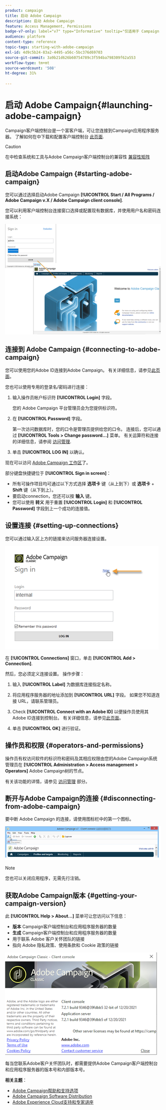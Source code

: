 ```yaml
---
product: campaign
title: 启动 Adobe Campaign
description: 启动 Adobe Campaign
feature: Access Management, Permissions
badge-v7-only: label="v7" type="Informative" tooltip="仅适用于 Campaign Classic v7"
audience: platform
content-type: reference
topic-tags: starting-with-adobe-campaign
exl-id: 4d9c5b24-83a2-4495-a56c-5bc376d69703
source-git-commit: 3a9b21d626b60754789c3f594ba798309f62a553
workflow-type: tm+mt
source-wordcount: '508'
ht-degree: 31%

---
```


# 启动 Adobe Campaign{#launching-adobe-campaign}



Campaign客户端控制台是一个富客户端，可让您连接到Campaign应用程序服务器。 了解如何在中下载和配置客户端控制台 [此页面](../../installation/using/installing-the-client-console.md).

>[!CAUTION]
>
>在中检查系统和工具与Adobe Campaign客户端控制台的兼容性 [兼容性矩阵](../../rn/using/compatibility-matrix.md#ClientConsoleoperatingsystems)

## 启动Adobe Campaign {#starting-adobe-campaign}

您可以通过选择启动Adobe Campaign **[!UICONTROL Start / All Programs / Adobe Campaign v.X / Adobe Campaign client console]**.

您可以利用客户端控制台连接窗口选择或配置现有数据库，并使用用户名和密码连接系统：

![](assets/acc-logon.png)

## 连接到 Adobe Campaign {#connecting-to-adobe-campaign}

您可以使用您的Adobe ID连接到Adobe Campaign。 有关详细信息，请参见[此页面](../../integrations/using/about-adobe-id.md)。

您也可以使用专用的登录名/密码进行连接：

1. 输入操作员帐户标识符 **[!UICONTROL Login]** 字段。

   您的 Adobe Campaign 平台管理员会为您提供标识符。

1. 在 **[!UICONTROL Password]** 字段。

   第一次访问数据库时，您的口令是管理员提供给您的口令。 连接后，您可以通过 **[!UICONTROL Tools > Change password...]** 菜单。 有关运算符和连接的详细信息，请参阅 [访问管理](../../platform/using/access-management.md).

1. 单击 **[!UICONTROL LOG IN]** 以确认。<!--You can also press the **Enter** key to launch connection.-->

现在可以访问 [Adobe Campaign 工作区](../../platform/using/adobe-campaign-workspace.md)了。

部分键盘快捷键位于 **[!UICONTROL Sign in screen]**：
* 所有可操作项目均可通过以下方式选择 **选项卡** 键（从上到下）或 **选项卡** + **Shift** 键（从下到上）。
* 要启动connection，您还可以按 **输入** 键。
* 您可以使用 **转义** 用于重置 **[!UICONTROL Login]** 和 **[!UICONTROL Password]** 字段到上一个成功的连接值。

## 设置连接 {#setting-up-connections}

您可以通过输入区上方的链接来访问服务器连接设置。

![](assets/s_ncs_user_connections_management.png)

在 **[!UICONTROL Connections]** 窗口，单击 **[!UICONTROL Add > Connection]**.

然后，您必须定义连接设置。 操作步骤：

1. 输入 **[!UICONTROL Label]** 为数据库连接指定名称。

1. 将应用程序服务器的地址添加到 **[!UICONTROL URL]** 字段。 如果您不知道连接 URL，请联系管理员。

1. Check **[!UICONTROL Connect with an Adobe ID]** 以便操作员使用其Adobe ID连接到控制台。 有关详细信息，请参见[此页面](../../integrations/using/about-adobe-id.md)。

1. 单击 **[!UICONTROL OK]** 进行验证。

## 操作员和权限 {#operators-and-permissions}

操作员有权访问软件的标识符和密码及其相应权限由您的Adobe Campaign系统管理员在 **[!UICONTROL Administration > Access management > Operators]** Adobe Campaign树的节点。

有关该功能的详情，请参见 [访问管理](../../platform/using/access-management.md) 部分。

## 断开与Adobe Campaign的连接 {#disconnecting-from-adobe-campaign}

要中断 Adobe Campaign 的连接，请使用图标栏中的第一个图标。

![](assets/s_ncs_user_deconnexion.png)

>[!NOTE]
>
>您也可以关闭应用程序，无需先行注销。

## 获取Adobe Campaign版本 {#getting-your-campaign-version}

此 **[!UICONTROL Help > About...]** 菜单可让您访问以下信息：

* **版本** Campaign客户端控制台和应用程序服务器的数量
* **生成** Campaign客户端控制台和应用程序服务器的数量
* 用于联系 Adobe 客户关怀团队的链接
* 指向 Adobe 隐私政策、使用条款和 Cookie 政策的链接

![](assets/about-acc.png)

每当您联系Adobe客户关怀团队时，都需要提供Adobe Campaign客户端控制台和应用程序服务器的版本号和内部版本号。

**相关主题**：

* [Adobe Campaign帮助和支持选项](../../support.md)
* [Adobe Campaign Software Distribution](https://experience.adobe.com/#/downloads/content/software-distribution/cn/campaign.html)
* [Adobe Experience Cloud支持和专家讲座](https://helpx.adobe.com/cn/enterprise/admin-guide.html/enterprise/using/support-for-experience-cloud.ug.html)
